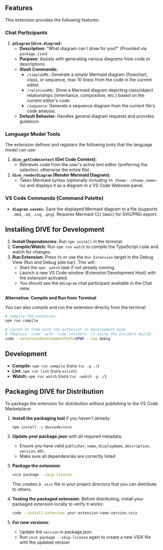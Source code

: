 ## Features

This extension provides the following features:

### Chat Participants

1.  **`@diagram` (`dive.diagram`):**
    *   **Description:** "What diagram can I draw for you?" (Provided via `package.json`)
    *   **Purpose:** Assists with generating various diagrams from code or descriptions.
    *   **Slash Commands:**
        *   `/simpleUML`: Generate a *simple* Mermaid diagram (flowchart, class, or sequence, max 10 lines) from the code in the current editor.
        *   `/relationUML`: Show a Mermaid diagram depicting class/object relationships (inheritance, composition, etc.) based on the current editor's code.
        *   `/sequence`: Generate a sequence diagram from the current file's code analysis.
    *   **Default Behavior:** Handles general diagram requests and provides guidance.

### Language Model Tools

The extension defines and registers the following tools that the language model can use:

1.  **`dive_getCodeContext` (Get Code Context):**
    *   Retrieves code from the user's active text editor (preferring the selection, otherwise the entire file).
2.  **`dive_renderDiagram` (Render Mermaid Diagram):**
    *   Takes Mermaid syntax (optionally including `%% theme: <theme_name> %%`) and displays it as a diagram in a VS Code Webview panel.

### VS Code Commands (Command Palette)

-   **`diagram.saveAs`:** Save the displayed Mermaid diagram to a file (supports `.mmd`, `.md`, `.svg`, `.png`). Requires Mermaid CLI (`mmdc`) for SVG/PNG export.

## Installing DIVE for Development

1.  **Install Dependencies:** Run `npm install` in the terminal.
2.  **Compile/Watch:** Run `npm run watch` to compile the TypeScript code and watch for changes.
3.  **Run Extension:** Press `F5` or use the `Run Extension` target in the Debug View (Run and Debug side bar). This will:
    *   Start the `npm: watch` task if not already running.
    *   Launch a new VS Code window (Extension Development Host) with the extension activated.
    *   You should see the `@diagram` chat participant available in the Chat view.

**Alternative: Compile and Run from Terminal**

You can also compile and run the extension directly from the terminal:

```bash
# Compile the extension
npm run compile

# Launch VS Code with the extension in development mode
# (Replace 'code' with 'code-insiders' if using the Insiders build)
code --extensionDevelopmentPath=$PWD --log debug
```

## Development

-   **Compile:** `npm run compile` (runs `tsc -p ./`)
-   **Lint:** `npm run lint` (runs `eslint`)
-   **Watch:** `npm run watch` (runs `tsc -watch -p ./`)

## Packaging DIVE for Distribution

To package the extension for distribution without publishing to the VS Code Marketplace:

1. **Install the packaging tool** if you haven't already:
   ```bash
   npm install -g @vscode/vsce
   ```

2. **Update your package.json** with all required metadata:
   - Ensure you have valid `publisher`, `name`, `displayName`, `description`, `version`, etc.
   - Make sure all dependencies are correctly listed

3. **Package the extension**:
   ```bash
   vsce package --skip-license
   ```
   This creates a `.vsix` file in your project directory that you can distribute to others.

4. **Testing the packaged extension**:
   Before distributing, install your packaged extension locally to verify it works:
   ```bash
   code --install-extension your-extension-name-version.vsix
   ```

5. **For new versions**:
   - Update the `version` in package.json
   - Run `vsce package --skip-license` again to create a new VSIX file with the updated version